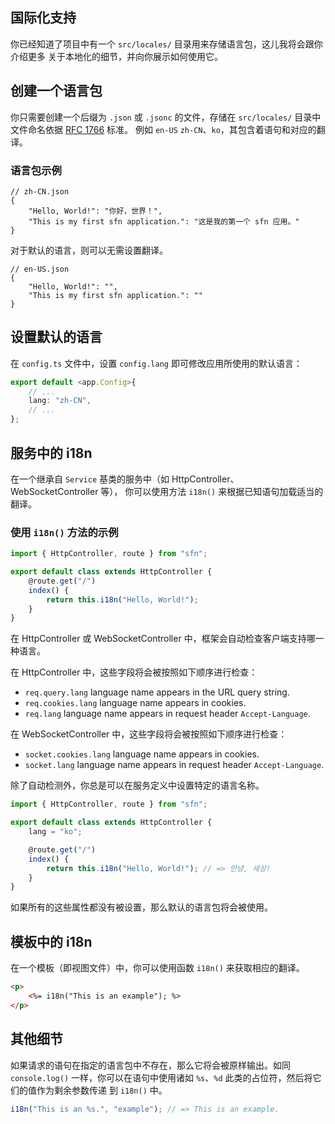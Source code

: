 <!-- title: 国际化; order: 14 -->
## 国际化支持

你已经知道了项目中有一个 `src/locales/` 目录用来存储语言包，这儿我将会跟你介绍更多
关于本地化的细节，并向你展示如何使用它。

## 创建一个语言包

你只需要创建一个后缀为 `.json` 或 `.jsonc` 的文件，存储在 `src/locales/` 目录中
文件命名依据 [RFC 1766](https://www.ietf.org/rfc/rfc1766.txt) 标准。 例如 `en-US`
`zh-CN`、`ko`，其包含着语句和对应的翻译。

### 语言包示例

```jsonc
// zh-CN.json
{
    "Hello, World!": "你好，世界！",
    "This is my first sfn application.": "这是我的第一个 sfn 应用。"
}
```

对于默认的语言，则可以无需设置翻译。

```jsonc
// en-US.json
{
    "Hello, World!": "",
    "This is my first sfn application.": ""
}
```

## 设置默认的语言

在 `config.ts` 文件中，设置 `config.lang` 即可修改应用所使用的默认语言：

```typescript
export default <app.Config>{
    // ...
    lang: "zh-CN",
    // ...
};
```

## 服务中的 i18n

在一个继承自 `Service` 基类的服务中（如 HttpController、WebSocketController 等），
你可以使用方法 `i18n()` 来根据已知语句加载适当的翻译。

### 使用 `i18n()` 方法的示例

```typescript
import { HttpController, route } from "sfn";

export default class extends HttpController {
    @route.get("/")
    index() {
        return this.i18n("Hello, World!");
    }
}
```

在 HttpController 或 WebSocketController 中，框架会自动检查客户端支持哪一种语言。

在 HttpController 中，这些字段将会被按照如下顺序进行检查：

- `req.query.lang` language name appears in the URL query string.
- `req.cookies.lang` language name appears in cookies.
- `req.lang` language name appears in request header `Accept-Language`.

在 WebSocketController 中，这些字段将会被按照如下顺序进行检查：

- `socket.cookies.lang` language name appears in cookies.
- `socket.lang` language name appears in request header `Accept-Language`.

除了自动检测外，你总是可以在服务定义中设置特定的语言名称。

```typescript
import { HttpController, route } from "sfn";

export default class extends HttpController {
    lang = "ko";

    @route.get("/")
    index() {
        return this.i18n("Hello, World!"); // => 안녕, 세상!
    }
}
```

如果所有的这些属性都没有被设置，那么默认的语言包将会被使用。

## 模板中的 i18n 

在一个模板（即视图文件）中，你可以使用函数 `i18n()` 来获取相应的翻译。

```html
<p>
    <%= i18n("This is an example"); %>
</p>
```

## 其他细节

如果请求的语句在指定的语言包中不存在，那么它将会被原样输出。如同 `console.log()` 
一样，你可以在语句中使用诸如 `%s`、`%d` 此类的占位符，然后将它们的值作为剩余参数传递
到 `i18n()` 中。

```typescript
i18n("This is an %s.", "example"); // => This is an example.
```